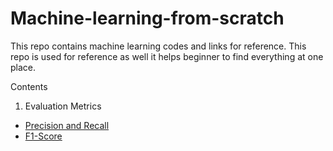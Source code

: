 # Machine-learning-from-scratch
This repo contains machine learning codes and links for reference. This repo is used for reference as well it helps beginner to find everything at one place.


Contents
1. Evaluation Metrics

- [Precision and Recall](https://towardsdatascience.com/multi-class-metrics-made-simple-part-i-precision-and-recall-9250280bddc2)
- [F1-Score](https://towardsdatascience.com/multi-class-metrics-made-simple-part-ii-the-f1-score-ebe8b2c2ca1)

